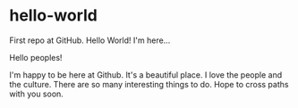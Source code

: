 # hello-world
First repo at GitHub. Hello World! I'm here...

Hello peoples!

I'm happy to be here at Github. It's a beautiful place.
I love the people and the culture. There are so many interesting things to do.
Hope to cross paths with you soon.
